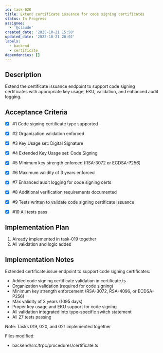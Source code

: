```yaml
---
id: task-020
title: Extend certificate issuance for code signing certificates
status: In Progress
assignee:
  - '@claude'
created_date: '2025-10-21 15:50'
updated_date: '2025-10-21 20:02'
labels:
  - backend
  - certificate
dependencies: []
---
```


## Description

<!-- SECTION:DESCRIPTION:BEGIN -->
Extend the certificate issuance endpoint to support code signing certificates with appropriate key usage, EKU, validation, and enhanced audit logging.
<!-- SECTION:DESCRIPTION:END -->

## Acceptance Criteria
<!-- AC:BEGIN -->
- [x] #1 Code signing certificate type supported
- [x] #2 Organization validation enforced
- [x] #3 Key Usage set: Digital Signature
- [x] #4 Extended Key Usage set: Code Signing
- [x] #5 Minimum key strength enforced (RSA-3072 or ECDSA-P256)
- [x] #6 Maximum validity of 3 years enforced
- [x] #7 Enhanced audit logging for code signing certs
- [x] #8 Additional verification requirements documented

- [x] #9 Tests written to validate code signing certificate issuance
- [x] #10 All tests pass
<!-- AC:END -->

## Implementation Plan

<!-- SECTION:PLAN:BEGIN -->
1. Already implemented in task-019 together
2. All validation and logic added
<!-- SECTION:PLAN:END -->

## Implementation Notes

<!-- SECTION:NOTES:BEGIN -->
Extended certificate.issue endpoint to support code signing certificates:

- Added code signing certificate validation in certificate.ts
- Organization validation (required for code signing)
- Minimum key strength enforcement (RSA-3072, RSA-4096, or ECDSA-P256)
- Max validity of 3 years (1095 days)
- Proper key usage and EKU support for code signing
- All validation integrated into type-specific switch statement
- All 27 tests passing

Note: Tasks 019, 020, and 021 implemented together

Files modified:
- backend/src/trpc/procedures/certificate.ts
<!-- SECTION:NOTES:END -->

